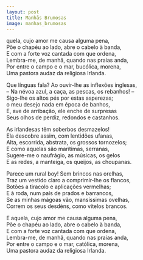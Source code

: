 ```yaml
---
layout: post
title: Manhãs Brumosas
image: manhas_brumosas
---
```

<span class="caps" alt="A"></span>quela, cujo amor me causa alguma pena,  
Põe o chapéu ao lado, abre o cabelo à banda,  
E com a forte voz cantada com que ordena,  
Lembra-me, de manhã, quando nas praias anda,  
Por entre o campo e o mar, bucólica, morena,  
Uma pastora audaz da religiosa Irlanda.  

Que línguas fala? Ao ouvir-lhe as inflexões inglesas,  
– Na névoa azul, a caça, as pescas, os rebanhos! –  
Sigo-lhe os altos pés por estas asperezas;  
o meu desejo nada em época de banhos,  
E, ave de arribação, ele enche de surpresas  
Seus olhos de perdiz, redondos e castanhos.  

As irlandesas têm soberbos desmazelos!  
Ela descobre assim, com lentidões ufanas,  
Alta, escorrida, abstrata, os grossos tornozelos;  
E como aquelas são marítimas, serranas,  
Sugere-me o naufrágio, as músicas, os gelos  
E as redes, a manteiga, os queijos, as choupanas.  

Parece um rural boy! Sem brincos nas orelhas,  
Traz um vestido claro a comprimir-lhe os flancos,  
Botões a tiracolo e aplicações vermelhas;  
E à roda, num país de prados e barrancos,  
Se as minhas mágoas vão, mansíssimas ovelhas,  
Correm os seus desdéns, como vitelos brancos.  

E aquela, cujo amor me causa alguma pena,  
Põe o chapéu ao lado, abre o cabelo à banda,  
E com a forte voz cantada com que ordena,  
Lembra-me, de manhã, quando nas praias anda,  
Por entre o campo e o mar, católica, morena,  
Uma pastora audaz da religiosa Irlanda.  